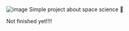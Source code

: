 ![image](https://user-images.githubusercontent.com/123992994/222247847-42ae6852-0a1f-4877-a7bc-d1cc981d9a2b.png)
Simple project about space science 🚀

Not finished yet!!!!
